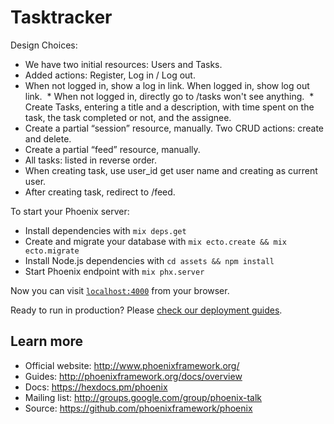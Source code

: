 # Tasktracker

Design Choices:

  * We have two initial resources: Users and Tasks.
  * Added actions: Register, Log in / Log out.
  * When not logged in, show a log in link. When logged in, show log out link.
  * When not logged in, directly go to /tasks won't see anything.
  * Create Tasks, entering a title and a description, with time spent on the task, the task completed or not, and the assignee.
  * Create a partial “session” resource, manually. Two CRUD actions: create and delete.
  * Create a partial “feed” resource, manually.
  * All tasks: listed in reverse order.
  * When creating task, use user_id get user name and creating as current user.
  * After creating task, redirect to /feed.

To start your Phoenix server:

  * Install dependencies with `mix deps.get`
  * Create and migrate your database with `mix ecto.create && mix ecto.migrate`
  * Install Node.js dependencies with `cd assets && npm install`
  * Start Phoenix endpoint with `mix phx.server`

Now you can visit [`localhost:4000`](http://localhost:4000) from your browser.

Ready to run in production? Please [check our deployment guides](http://www.phoenixframework.org/docs/deployment).

## Learn more

  * Official website: http://www.phoenixframework.org/
  * Guides: http://phoenixframework.org/docs/overview
  * Docs: https://hexdocs.pm/phoenix
  * Mailing list: http://groups.google.com/group/phoenix-talk
  * Source: https://github.com/phoenixframework/phoenix
